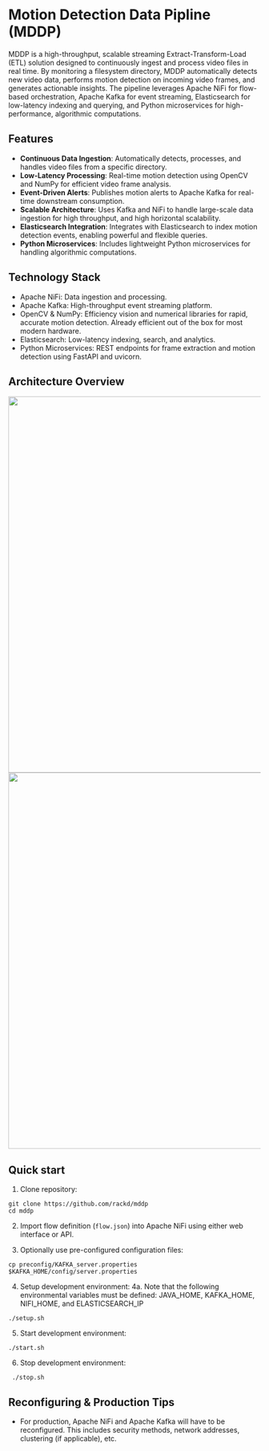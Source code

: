 # Motion Detection Data Pipline (MDDP)

MDDP is a high-throughput, scalable streaming Extract-Transform-Load (ETL) solution designed to continuously ingest and process video files in real time. By monitoring a filesystem directory, MDDP automatically detects new video data, performs motion detection on incoming video frames, and generates actionable insights. The pipeline leverages Apache NiFi for flow-based orchestration, Apache Kafka for event streaming, Elasticsearch for low-latency indexing and querying, and Python microservices for high-performance, algorithmic computations.

## Features
- **Continuous Data Ingestion**: Automatically detects, processes, and handles video files from a specific directory.
- **Low-Latency Processing**: Real-time motion detection using OpenCV and NumPy for efficient video frame analysis.
- **Event-Driven Alerts**: Publishes motion alerts to Apache Kafka for real-time downstream consumption.
- **Scalable Architecture**: Uses Kafka and NiFi to handle large-scale data ingestion for high throughput, and high horizontal scalability.
- **Elasticsearch Integration**: Integrates with Elasticsearch to index motion detection events, enabling powerful and flexible queries.
- **Python Microservices**: Includes lightweight Python microservices for handling algorithmic computations. 

## Technology Stack
   - Apache NiFi: Data ingestion and processing.
   - Apache Kafka: High-throughput event streaming platform.
- OpenCV & NumPy: Efficiency vision and numerical libraries for rapid, accurate motion detection. Already efficient out of the box for most modern hardware.
- Elasticsearch: Low-latency indexing, search, and analytics.
- Python Microservices: REST endpoints for frame extraction and motion detection using FastAPI and uvicorn.

##  Architecture Overview
<img src="https://github.com/user-attachments/assets/756c794e-1709-46e5-a61f-2d9a74da32b0" width="750">
<img src="https://github.com/user-attachments/assets/68b77e78-cf5b-4b84-90a2-570a5d4118be" width="750">


## Quick start

1. Clone repository:
```
git clone https://github.com/rackd/mddp
cd mddp
```

2. Import flow definition (```flow.json```) into Apache NiFi using either web interface or API.

3. Optionally use pre-configured configuration files:
```
cp preconfig/KAFKA_server.properties $KAFKA_HOME/config/server.properties
```

4. Setup development environment:
4a. Note that the following environmental variables must be defined: JAVA_HOME, KAFKA_HOME, NIFI_HOME, and ELASTICSEARCH_IP
```
./setup.sh
```

5. Start development environment:
```
./start.sh
```

6. Stop development environment:
```
 ./stop.sh
```
## Reconfiguring & Production Tips
- For production, Apache NiFi and Apache Kafka will have to be reconfigured. This includes security methods, network addresses, clustering (if applicable), etc.


